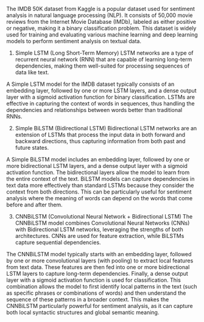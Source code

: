 The IMDB 50K dataset from Kaggle is a popular dataset used for sentiment analysis in natural language processing (NLP). It consists of 50,000 movie reviews from the Internet Movie Database (IMDb), labeled as either positive or negative, making it a binary classification problem. 
This dataset is widely used for training and evaluating various machine learning and deep learning models to perform sentiment analysis on textual data.

1. Simple LSTM (Long Short-Term Memory)
LSTM networks are a type of recurrent neural network (RNN) that are capable of learning long-term dependencies, making them well-suited for processing sequences of data like text.

A Simple LSTM model for the IMDB dataset typically consists of an embedding layer, followed by one or more LSTM layers, and a dense output layer with a sigmoid activation function for binary classification.
LSTMs are effective in capturing the context of words in sequences, thus handling the dependencies and relationships between words better than traditional RNNs.


2. Simple BiLSTM (Bidirectional LSTM)
Bidirectional LSTM networks are an extension of LSTMs that process the input data in both forward and backward directions, thus capturing information from both past and future states.

A Simple BiLSTM model includes an embedding layer, followed by one or more bidirectional LSTM layers, and a dense output layer with a sigmoid activation function. The bidirectional layers allow the model to learn from the entire context of the text.
BiLSTM models can capture dependencies in text data more effectively than standard LSTMs because they consider the context from both directions. This can be particularly useful for sentiment analysis where the meaning of words can depend on the words that come before and after them.

3. CNNBiLSTM (Convolutional Neural Network + Bidirectional LSTM)
The CNNBiLSTM model combines Convolutional Neural Networks (CNNs) with Bidirectional LSTM networks, leveraging the strengths of both architectures. CNNs are used for feature extraction, while BiLSTMs capture sequential dependencies.

The CNNBiLSTM model typically starts with an embedding layer, followed by one or more convolutional layers (with pooling) to extract local features from text data. These features are then fed into one or more bidirectional LSTM layers to capture long-term dependencies. Finally, a dense output layer with a sigmoid activation function is used for classification.
This combination allows the model to first identify local patterns in the text (such as specific phrases or combinations of words) and then understand the sequence of these patterns in a broader context. This makes the CNNBiLSTM particularly powerful for sentiment analysis, as it can capture both local syntactic structures and global semantic meaning.

